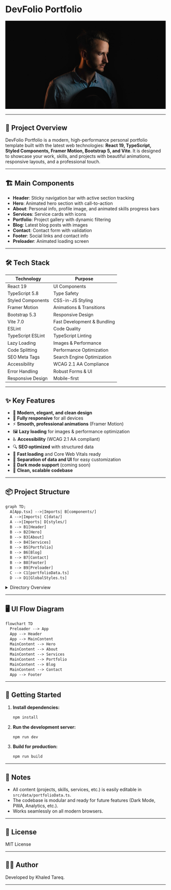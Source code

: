 # DevFolio Portfolio

![DevFolio Banner](public/imgs/hero-bg.jpg)

---

## 🚀 Project Overview

DevFolio Portfolio is a modern, high-performance personal portfolio template built with the latest web technologies: **React 19, TypeScript, Styled Components, Framer Motion, Bootstrap 5, and Vite**. It is designed to showcase your work, skills, and projects with beautiful animations, responsive layouts, and a professional touch.

---

## 🏗️ Main Components

- **Header**: Sticky navigation bar with active section tracking
- **Hero**: Animated hero section with call-to-action
- **About**: Personal info, profile image, and animated skills progress bars
- **Services**: Service cards with icons
- **Portfolio**: Project gallery with dynamic filtering
- **Blog**: Latest blog posts with images
- **Contact**: Contact form with validation
- **Footer**: Social links and contact info
- **Preloader**: Animated loading screen

---

## 🛠️ Tech Stack

| Technology         | Purpose                        |
|-------------------|--------------------------------|
| React 19          | UI Components                  |
| TypeScript 5.8    | Type Safety                    |
| Styled Components | CSS-in-JS Styling              |
| Framer Motion     | Animations & Transitions       |
| Bootstrap 5.3     | Responsive Design              |
| Vite 7.0          | Fast Development & Bundling    |
| ESLint            | Code Quality                   |
| TypeScript ESLint | TypeScript Linting             |
| Lazy Loading      | Images & Performance           |
| Code Splitting    | Performance Optimization       |
| SEO Meta Tags     | Search Engine Optimization     |
| Accessibility     | WCAG 2.1 AA Compliance         |
| Error Handling    | Robust Forms & UI              |
| Responsive Design | Mobile-first                   |

---

## ✨ Key Features

- 🎨 **Modern, elegant, and clean design**
- 📱 **Fully responsive** for all devices
- ⚡ **Smooth, professional animations** (Framer Motion)
- 🖼️ **Lazy loading** for images & performance optimization
- ♿ **Accessibility** (WCAG 2.1 AA compliant)
- 🔍 **SEO optimized** with structured data
- 🚀 **Fast loading** and Core Web Vitals ready
- 🧩 **Separation of data and UI** for easy customization
- 🌙 **Dark mode support** (coming soon)
- 🧹 **Clean, scalable codebase**

---

## 📦 Project Structure

```mermaid
graph TD;
  A[App.tsx] -->|Imports| B[components/]
  A -->|Imports| C[data/]
  A -->|Imports| D[styles/]
  B --> B1[Header]
  B --> B2[Hero]
  B --> B3[About]
  B --> B4[Services]
  B --> B5[Portfolio]
  B --> B6[Blog]
  B --> B7[Contact]
  B --> B8[Footer]
  B --> B9[Preloader]
  C --> C1[portfolioData.ts]
  D --> D1[GlobalStyles.ts]
```

<details>
<summary>Directory Overview</summary>

```
src/
  App.tsx            # Main app composition
  main.tsx           # Entry point
  components/        # All UI sections
  data/              # Portfolio/services/skills data
  styles/            # Global styles (Styled Components)
  types/             # TypeScript interfaces
  assets/            # Static images/logos
  utils/, hooks/     # Utilities & custom hooks (extensible)
  pages/             # For future routing/pages
public/
  imgs/              # Project & background images
```
</details>

---

## 🖥️ UI Flow Diagram

```mermaid
flowchart TD
  Preloader --> App
  App --> Header
  App --> MainContent
  MainContent --> Hero
  MainContent --> About
  MainContent --> Services
  MainContent --> Portfolio
  MainContent --> Blog
  MainContent --> Contact
  App --> Footer
```

---

## 🚦 Getting Started

1. **Install dependencies:**
   ```bash
   npm install
   ```
2. **Run the development server:**
   ```bash
   npm run dev
   ```
3. **Build for production:**
   ```bash
   npm run build
   ```

---

## 📝 Notes

- All content (projects, skills, services, etc.) is easily editable in `src/data/portfolioData.ts`.
- The codebase is modular and ready for future features (Dark Mode, PWA, Analytics, etc.).
- Works seamlessly on all modern browsers.

---

## 📄 License

MIT License

---

## 👨‍💻 Author

Developed by Khaled Tareq.

---
